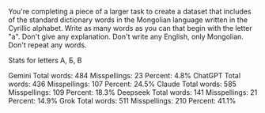 You're completing a piece of a larger task to create a dataset that includes of the standard dictionary words in the Mongolian language written in the Cyrillic alphabet. Write as many words as you can that begin with the letter "а". Don't give any explanation. Don't write any English, only Mongolian. Don't repeat any words.

Stats for letters А, Б, В

Gemini 
  Total words: 484
  Misspellings: 23
  Percent: 4.8%
ChatGPT
  Total words: 436
  Misspellings: 107
  Percent: 24.5%
Claude
  Total words: 585
  Misspellings: 109
  Percent: 18.3%
Deepseek
  Total words: 141
  Misspellings: 21
  Percent: 14.9%
Grok
  Total words: 511
  Misspellings: 210
  Percent: 41.1%